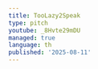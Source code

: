 ```yaml
---
title: TooLazy2Speak
type: pitch
youtube: _8Hvte29mDU
managed: true
language: th
published: '2025-08-11'
---
```


